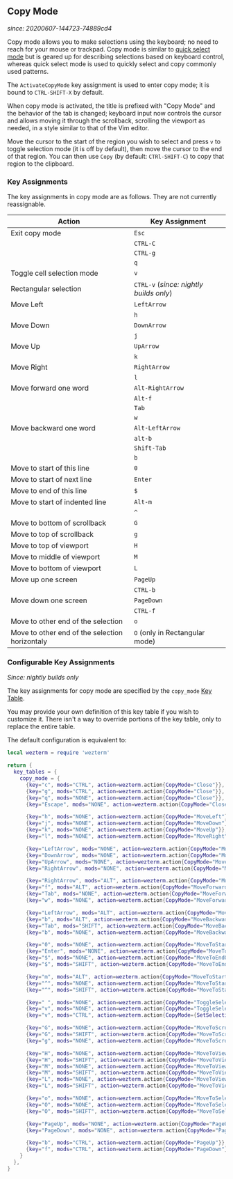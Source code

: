 ## Copy Mode

*since: 20200607-144723-74889cd4*

Copy mode allows you to make selections using the keyboard; no need to reach
for your mouse or trackpad.  Copy mode is similar to [quick select
  mode](quickselect.md) but is geared up for describing selections based on
keyboard control, whereas quick select mode is used to quickly select and
copy commonly used patterns.

The `ActivateCopyMode` key assignment is used to enter copy mode; it is
bound to `CTRL-SHIFT-X` by default.

When copy mode is activated, the title is prefixed with "Copy Mode" and
the behavior of the tab is changed; keyboard input now controls the
cursor and allows moving it through the scrollback, scrolling the viewport
as needed, in a style similar to that of the Vim editor.

Move the cursor to the start of the region you wish to select and press `v` to
toggle selection mode (it is off by default), then move the cursor to the end
of that region.  You can then use `Copy` (by default: `CTRl-SHIFT-C`) to copy
that region to the clipboard.

### Key Assignments

The key assignments in copy mode are as follows.  They are not currently
reassignable.

| Action  |  Key Assignment |
|---------|-------------------|
| Exit copy mode | `Esc`      |
|                | `CTRL-C`   |
|                | `CTRL-g`   |
|                | `q`        |
| Toggle cell selection mode | `v` |
| Rectangular selection | `CTRL-v` (*since: nightly builds only*)|
| Move Left      | `LeftArrow`|
|                | `h`        |
| Move Down      | `DownArrow`|
|                | `j`        |
| Move Up        | `UpArrow`  |
|                | `k`        |
| Move Right     | `RightArrow`|
|                | `l`         |
| Move forward one word | `Alt-RightArrow` |
|                       | `Alt-f`          |
|                       | `Tab`            |
|                       | `w`              |
| Move backward one word| `Alt-LeftArrow` |
|                       | `alt-b`         |
|                       | `Shift-Tab`     |
|                       | `b`             |
| Move to start of this line     | `0` |
| Move to start of next line     | `Enter` |
| Move to end of this line       | `$` |
| Move to start of indented line | `Alt-m` |
|                                | `^` |
| Move to bottom of scrollback   | `G` |
| Move to top of scrollback      | `g` |
| Move to top of viewport        | `H` |
| Move to middle of viewport     | `M` |
| Move to bottom of viewport     | `L` |
| Move up one screen             | `PageUp` |
|                                | `CTRL-b` |
| Move down one screen           | `PageDown` |
|                                | `CTRL-f`   |
| Move to other end of the selection| `o` |
| Move to other end of the selection horizontaly| `O` (only in Rectangular mode) |

### Configurable Key Assignments

*Since: nightly builds only*

The key assignments for copy mode are specified by the `copy_mode` [Key Table](config/key-tables.md).

You may provide your own definition of this key table if you wish to customize it.
There isn't a way to override portions of the key table, only to replace the entire table.

The default configuration is equivalent to:

```lua
local wezterm = require 'wezterm'

return {
  key_tables = {
    copy_mode = {
      {key="c", mods="CTRL", action=wezterm.action{CopyMode="Close"}},
      {key="g", mods="CTRL", action=wezterm.action{CopyMode="Close"}},
      {key="q", mods="NONE", action=wezterm.action{CopyMode="Close"}},
      {key="Escape", mods="NONE", action=wezterm.action{CopyMode="Close"}},

      {key="h", mods="NONE", action=wezterm.action{CopyMode="MoveLeft"}},
      {key="j", mods="NONE", action=wezterm.action{CopyMode="MoveDown"}},
      {key="k", mods="NONE", action=wezterm.action{CopyMode="MoveUp"}},
      {key="l", mods="NONE", action=wezterm.action{CopyMode="MoveRight"}},

      {key="LeftArrow", mods="NONE", action=wezterm.action{CopyMode="MoveLeft"}},
      {key="DownArrow", mods="NONE", action=wezterm.action{CopyMode="MoveDown"}},
      {key="UpArrow", mods="NONE", action=wezterm.action{CopyMode="MoveUp"}},
      {key="RightArrow", mods="NONE", action=wezterm.action{CopyMode="MoveRight"}},

      {key="RightArrow", mods="ALT", action=wezterm.action{CopyMode="MoveForwardWord"}},
      {key="f", mods="ALT", action=wezterm.action{CopyMode="MoveForwardWord"}},
      {key="Tab", mods="NONE", action=wezterm.action{CopyMode="MoveForwardWord"}},
      {key="w", mods="NONE", action=wezterm.action{CopyMode="MoveForwardWord"}},

      {key="LeftArrow", mods="ALT", action=wezterm.action{CopyMode="MoveBackwardWord"}},
      {key="b", mods="ALT", action=wezterm.action{CopyMode="MoveBackwardWord"}},
      {key="Tab", mods="SHIFT", action=wezterm.action{CopyMode="MoveBackwardWord"}},
      {key="b", mods="NONE", action=wezterm.action{CopyMode="MoveBackwardWord"}},

      {key="0", mods="NONE", action=wezterm.action{CopyMode="MoveToStartOfLine"}},
      {key="Enter", mods="NONE", action=wezterm.action{CopyMode="MoveToStartOfNextLine"}},
      {key="$", mods="NONE", action=wezterm.action{CopyMode="MoveToEndOfLineContent"}},
      {key="$", mods="SHIFT", action=wezterm.action{CopyMode="MoveToEndOfLineContent"}},

      {key="m", mods="ALT", action=wezterm.action{CopyMode="MoveToStartOfLineContent"}},
      {key="^", mods="NONE", action=wezterm.action{CopyMode="MoveToStartOfLineContent"}},
      {key="^", mods="SHIFT", action=wezterm.action{CopyMode="MoveToStartOfLineContent"}},

      {key=" ", mods="NONE", action=wezterm.action{CopyMode="ToggleSelectionByCell"}},
      {key="v", mods="NONE", action=wezterm.action{CopyMode="ToggleSelectionByCell"}},
      {key="v", mods="CTRL", action=wezterm.action{CopyMode={SetSelectionMode="Block"}}},

      {key="G", mods="NONE", action=wezterm.action{CopyMode="MoveToScrollbackBottom"}},
      {key="G", mods="SHIFT", action=wezterm.action{CopyMode="MoveToScrollbackBottom"}},
      {key="g", mods="NONE", action=wezterm.action{CopyMode="MoveToScrollbackTop"}},

      {key="H", mods="NONE", action=wezterm.action{CopyMode="MoveToViewportTop"}},
      {key="H", mods="SHIFT", action=wezterm.action{CopyMode="MoveToViewportTop"}},
      {key="M", mods="NONE", action=wezterm.action{CopyMode="MoveToViewportMiddle"}},
      {key="M", mods="SHIFT", action=wezterm.action{CopyMode="MoveToViewportMiddle"}},
      {key="L", mods="NONE", action=wezterm.action{CopyMode="MoveToViewportBottom"}},
      {key="L", mods="SHIFT", action=wezterm.action{CopyMode="MoveToViewportBottom"}},

      {key="o", mods="NONE", action=wezterm.action{CopyMode="MoveToSelectionOtherEnd"}},
      {key="O", mods="NONE", action=wezterm.action{CopyMode="MoveToSelectionOtherEndHoriz"}},
      {key="O", mods="SHIFT", action=wezterm.action{CopyMode="MoveToSelectionOtherEndHoriz"}},

      {key="PageUp", mods="NONE", action=wezterm.action{CopyMode="PageUp"}},
      {key="PageDown", mods="NONE", action=wezterm.action{CopyMode="PageDown"}},

      {key="b", mods="CTRL", action=wezterm.action{CopyMode="PageUp"}},
      {key="f", mods="CTRL", action=wezterm.action{CopyMode="PageDown"}},
    }
  },
}
```

